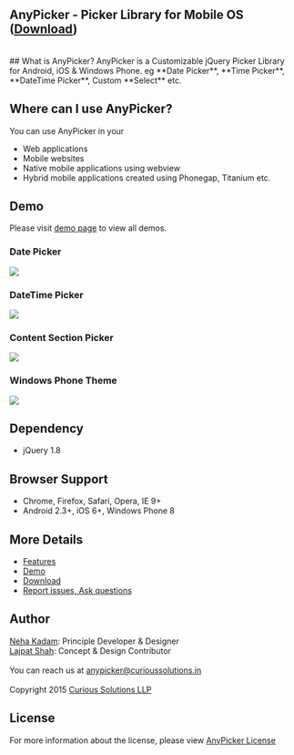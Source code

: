 ## AnyPicker - Picker Library for Mobile OS ([Download](https://curioussolutions/apps/anypicker/ "Download AnyPicker"))
<br/>
## What is AnyPicker?
AnyPicker is a Customizable jQuery Picker Library for Android, iOS & Windows Phone. eg **Date Picker**, **Time Picker**, **DateTime Picker**, Custom **Select** etc. 
 
## Where can I use AnyPicker?
You can use AnyPicker in your 
- Web applications
- Mobile websites
- Native mobile applications using webview
- Hybrid mobile applications created using Phonegap, Titanium etc.

## Demo
Please visit [demo page](https://curioussolutions/apps/anypicker/ "AnyPicker Demo") to view all demos. <br/>
### Date Picker
![](http://curioussolutions.in/apps/anypicker/content/images/github-datepicker.png)
### DateTime Picker
![](http://curioussolutions.in/apps/anypicker/content/images/github-datetimepicker.png)
### Content Section Picker
![](http://curioussolutions.in/apps/anypicker/content/images/github-github-contentsection.png)
### Windows Phone Theme
![](http://curioussolutions.in/apps/anypicker/content/images/github-github-windowsphone.png)

## Dependency
- jQuery 1.8

## Browser Support
- Chrome, Firefox, Safari, Opera, IE 9+
- Android 2.3+, iOS 6+, Windows Phone 8

## More Details
- [Features](https://curioussolutions/apps/anypicker/ "AnyPicker Features")
- [Demo](https://curioussolutions/apps/anypicker/ "AnyPicker Demo")
- [Download](https://curioussolutions/apps/anypicker/ "Download AnyPicker")
- [Report issues, Ask questions](https://github.com/CuriousSolutions/AnyPicker/issues "Report Issues")

## Author
[Neha Kadam](https://github.com/nehakadam): Principle Developer & Designer <br/> 
[Lajpat Shah](https://github.com/lajpatshah): Concept & Design Contributor
<br/> <br/> 
You can reach us at [anypicker@curioussolutions.in](mailto:anypicker@curioussolutions.in) <br/> <br/> 
Copyright 2015 [Curious Solutions LLP](https://github.com/CuriousSolutions)

## License
For more information about the license, please view [AnyPicker License](https://curioussolutions/apps/anypicker/ "AnyPicker License")
